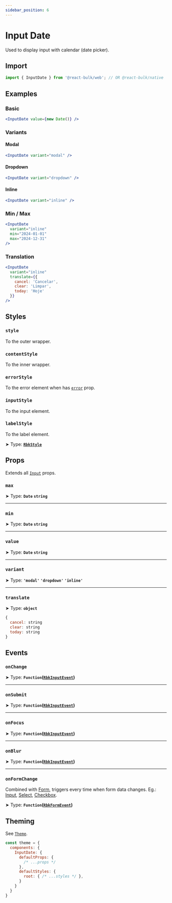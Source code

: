 ```yaml
---
sidebar_position: 6
---
```


# Input Date

Used to display input with calendar (date picker).

## Import

```jsx
import { InputDate } from '@react-bulk/web'; // OR @react-bulk/native
```

## Examples

### Basic

```jsx live
<InputDate value={new Date()} />
```

### Variants

#### Modal

```jsx live
<InputDate variant="modal" />
```

#### Dropdown

```jsx live
<InputDate variant="dropdown" />
```

#### Inline

```jsx live
<InputDate variant="inline" />
```

### Min / Max

```jsx live
<InputDate
  variant="inline"
  min="2024-01-01"
  max="2024-12-31"
/>
```

### Translation

```jsx live
<InputDate
  variant="inline"
  translate={{
    cancel: 'Cancelar',
    clear: 'Limpar',
    today: 'Hoje'
  }}
/>
```

## Styles

### **`style`**
To the outer wrapper.

### **`contentStyle`**
To the inner wrapper.

### **`errorStyle`**
To the error element when has [`error`](#error) prop.

### **`inputStyle`**
To the input element.

### **`labelStyle`**
To the label element.

➤ Type: **[`RbkStyle`](/docs/type-reference/rbk-style)** <br/>

## Props

Extends all [`Input`](/docs/forms/input#props) props.

### **`max`**

➤ Type: **`Date` `string`** <br/>

---

### **`min`**

➤ Type: **`Date` `string`** <br/>

---

### **`value`**

➤ Type: **`Date` `string`** <br/>

---

### **`variant`**

➤ Type: **`'modal'` `'dropdown'` `'inline'`** <br/>

---

### **`translate`**

➤ Type: **`object`** <br/>

```js
{
  cancel: string
  clear: string
  today: string
}
```

## Events

### **`onChange`**

➤ Type: **`Function`([`RbkInputEvent`](/docs/type-reference/rbk-input-event))** <br/>

---

### **`onSubmit`**

➤ Type: **`Function`([`RbkInputEvent`](/docs/type-reference/rbk-input-event))** <br/>

---

### **`onFocus`**

➤ Type: **`Function`([`RbkInputEvent`](/docs/type-reference/rbk-input-event))** <br/>

---

### **`onBlur`**

➤ Type: **`Function`([`RbkInputEvent`](/docs/type-reference/rbk-input-event))** <br/>

---

### **`onFormChange`**

Combined with [Form](/docs/forms/form), triggers every time when form data changes.
Eg.: [Input](/docs/forms/input), [Select](/docs/forms/select), [Checkbox](/docs/forms/checkbox).

➤ Type: **`Function`([`RbkFormEvent`](/docs/type-reference/rbk-form-event))** <br/>

## Theming

See [`Theme`](/docs/layout/theme#props).

```jsx
const theme = {
  components: {
    InputDate: {
      defaultProps: {
        /* ...props */
      },
      defaultStyles: {
        root: { /* ...styles */ },
      }
    }
  }
}
```
